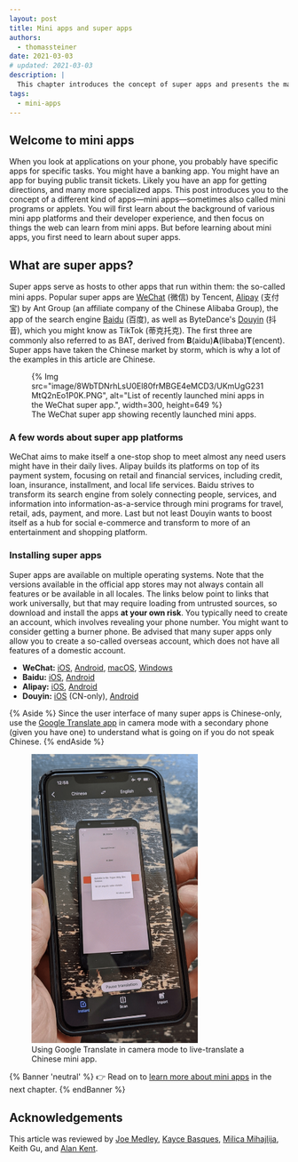 ```yaml
---
layout: post
title: Mini apps and super apps
authors:
  - thomassteiner
date: 2021-03-03
# updated: 2021-03-03
description: |
  This chapter introduces the concept of super apps and presents the major super app providers.
tags:
  - mini-apps
---
```


## Welcome to mini apps

When you look at applications on your phone, you probably have specific apps for specific tasks.
You might have a banking app. You might have an app for buying public transit tickets. Likely you
have an app for getting directions, and many more specialized apps. This post introduces you to the
concept of a different kind of apps—mini apps—sometimes also called mini programs or applets.
You will first learn about the background of various mini app platforms and their developer experience, and
then focus on things the web can learn from mini apps. But before learning about mini apps, you first
need to learn about super apps.

## What are super apps?

Super apps serve as hosts to other apps that run within them: the so-called mini apps. Popular super apps are
[WeChat](https://weixin.qq.com/) (微信) by Tencent, [Alipay](https://www.alipay.com/) (支付宝) by Ant Group
(an affiliate company of the Chinese Alibaba Group), the app of the search engine [Baidu](https://baidu.com/) (百度),
as well as ByteDance's [Douyin](https://www.douyin.com/) (抖音), which you might know as TikTok (蒂克托克).
The first three are commonly also referred to as BAT, derived from **B**(aidu)**A**(libaba)**T**(encent).
Super apps have taken the Chinese market by storm, which is why a lot of the examples in this article are Chinese.

<figure class="w-figure">
  {% Img src="image/8WbTDNrhLsU0El80frMBGE4eMCD3/UKmUgG231MtQ2nEo1P0K.PNG", alt="List of recently launched mini apps in the WeChat super app.", width=300, height=649 %}
  <figcaption class="w-figcaption">The WeChat super app showing recently launched mini apps.</figcaption>
</figure>

### A few words about super app platforms

WeChat aims to make itself a one-stop shop to meet almost any need users might have in their daily
lives. Alipay builds its platforms on top of its payment system, focusing on retail and financial
services, including credit, loan, insurance, installment, and local life services. Baidu strives to
transform its search engine from solely connecting people, services, and information into
information-as-a-service through mini programs for travel, retail, ads, payment, and more. Last but
not least Douyin wants to boost itself as a hub for social e-commerce and transform to more of an
entertainment and shopping platform.

### Installing super apps

Super apps are available on multiple operating systems. Note that the versions available in
the official app stores may not always contain all features or be available in all locales. The
links below point to links that work universally, but that may require loading from untrusted
sources, so download and install the apps **at your own risk**. You typically need to create an
account, which involves revealing your phone number. You might want to consider getting a burner
phone. Be advised that many super apps only allow you to create a so-called overseas account, which
does not have all features of a domestic account.

- **WeChat:** [iOS](https://apps.apple.com/us/app/wechat/id414478124),
  [Android](https://weixin.qq.com/cgi-bin/readtemplate?uin=&stype=&promote=&fr=&lang=zh_CN&ADTAG=&check=false&t=weixin_download_method&sys=android&loc=weixin,android,web,0),
  [macOS](https://mac.weixin.qq.com/), [Windows](https://pc.weixin.qq.com/)
- **Baidu:** [iOS](https://apps.apple.com/us/app/%E7%99%BE%E5%BA%A6/id382201985),
  [Android](https://play.google.com/store/apps/details?id=com.baidu.searchbox&hl=en)
- **Alipay:** [iOS](https://itunes.apple.com/app/id333206289?mt=8),
  [Android](https://t.alipayobjects.com/L1/71/100/and/alipay_wap_main.apk)
- **Douyin:**
  [iOS](https://itunes.apple.com/cn/app/%E6%8A%96%E9%9F%B3%E7%9F%AD%E8%A7%86%E9%A2%91/id1142110895?l=zh&ls=1&mt=8)
  (CN-only), [Android](http://s.toutiao.com/UsMYE/)

{% Aside %}
Since the user interface of many super apps is Chinese-only, use the
[Google Translate app](https://translate.google.com/intl/en/about/#!#speak-with-the-world) in camera
mode with a secondary phone (given you have one) to understand what is going on if you do not speak Chinese.
{% endAside %}

<figure class="w-figure">
  <img src="google-translate.png" alt="A secondary phone running Google Translate in camera mode live-translating the user interface of a Chinese mini app running on the primary phone." width="300">
  <figcaption class="w-figure">
    Using Google Translate in camera mode to live-translate a Chinese mini app.
  </figcaption>
</figure>

{% Banner 'neutral' %}
  👉 Read on to [learn more about mini apps](/mini-app-about/) in the next chapter.
{% endBanner %}

## Acknowledgements

This article was reviewed by
[Joe Medley](https://github.com/jpmedley),
[Kayce Basques](https://github.com/kaycebasques),
[Milica Mihajlija](https://github.com/mihajlija),
Keith Gu,
and [Alan Kent](https://github.com/alankent).
